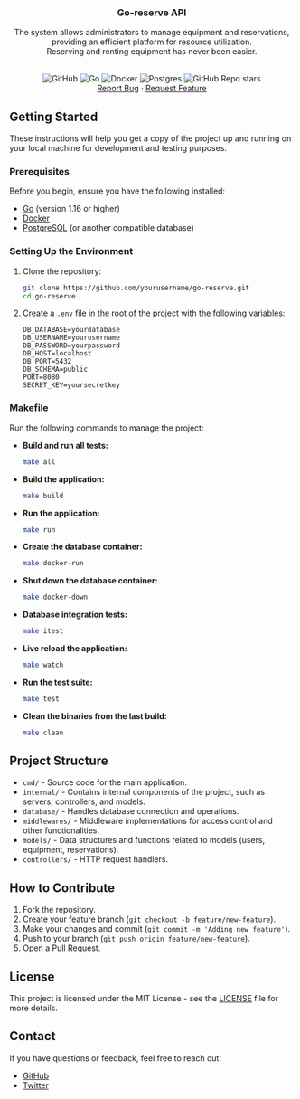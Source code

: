 
<div>
    <h3 align="center">Go-reserve API</h3>
    <p align="center">The system allows administrators to manage equipment and reservations, providing an efficient platform for resource utilization. <br /> 
    Reserving and renting equipment has never been easier.
    </p>
    <p align="center">    
    <br />
    <img src="https://img.shields.io/badge/github-%23121011.svg?style=for-the-badge&logo=github&logoColor=white" alt="GitHub" />
    <img src="https://img.shields.io/badge/go-%2300ADD8.svg?style=for-the-badge&logo=go&logoColor=white" alt="Go" />
    <img src="https://img.shields.io/badge/docker-%230db7ed.svg?style=for-the-badge&logo=docker&logoColor=white" alt="Docker" />
    <img src="https://img.shields.io/badge/postgres-%23316192.svg?style=for-the-badge&logo=postgresql&logoColor=white" alt="Postgres" />
    <img src="https://img.shields.io/github/stars/abneribeiroo/go-reserve" alt="GitHub Repo stars" />
    <br />
    <a href="https://github.com/abneribeiroo/go-reserve/issues/new?labels=bug&template=bug-report---.md">Report Bug</a>
    ·
    <a href="https://github.com/abneribeiroo/go-reserve/issues/new?labels=enhancement&template=feature-request---.md">Request Feature</a>
    </p>
</div>




## Getting Started

These instructions will help you get a copy of the project up and running on your local machine for development and testing purposes.

### Prerequisites

Before you begin, ensure you have the following installed:

- [Go](https://golang.org/doc/install/source) (version 1.16 or higher)
- [Docker](https://docs.docker.com/get-docker/)
- [PostgreSQL](https://www.postgresql.org/download/) (or another compatible database)

### Setting Up the Environment

1. Clone the repository:
    ```bash
    git clone https://github.com/yourusername/go-reserve.git
    cd go-reserve
    ```

2. Create a `.env` file in the root of the project with the following variables:
    ```env
    DB_DATABASE=yourdatabase
    DB_USERNAME=yourusername
    DB_PASSWORD=yourpassword
    DB_HOST=localhost
    DB_PORT=5432
    DB_SCHEMA=public
    PORT=8080
    SECRET_KEY=yoursecretkey
    ```

### Makefile

Run the following commands to manage the project:

- **Build and run all tests:**
    ```bash
    make all
    ```

- **Build the application:**
    ```bash
    make build
    ```

- **Run the application:**
    ```bash
    make run
    ```

- **Create the database container:**
    ```bash
    make docker-run
    ```

- **Shut down the database container:**
    ```bash
    make docker-down
    ```

- **Database integration tests:**
    ```bash
    make itest
    ```

- **Live reload the application:**
    ```bash
    make watch
    ```

- **Run the test suite:**
    ```bash
    make test
    ```

- **Clean the binaries from the last build:**
    ```bash
    make clean
    ```

## Project Structure

- `cmd/` - Source code for the main application.
- `internal/` - Contains internal components of the project, such as servers, controllers, and models.
- `database/` - Handles database connection and operations.
- `middlewares/` - Middleware implementations for access control and other functionalities.
- `models/` - Data structures and functions related to models (users, equipment, reservations).
- `controllers/` - HTTP request handlers.

## How to Contribute

1. Fork the repository.
2. Create your feature branch (`git checkout -b feature/new-feature`).
3. Make your changes and commit (`git commit -m 'Adding new feature'`).
4. Push to your branch (`git push origin feature/new-feature`).
5. Open a Pull Request.

## License

This project is licensed under the MIT License - see the [LICENSE](LICENSE) file for more details.

## Contact

If you have questions or feedback, feel free to reach out:

- [GitHub](https://github.com/abneribeiroo)
- [Twitter](https://x.com/heisptol)


